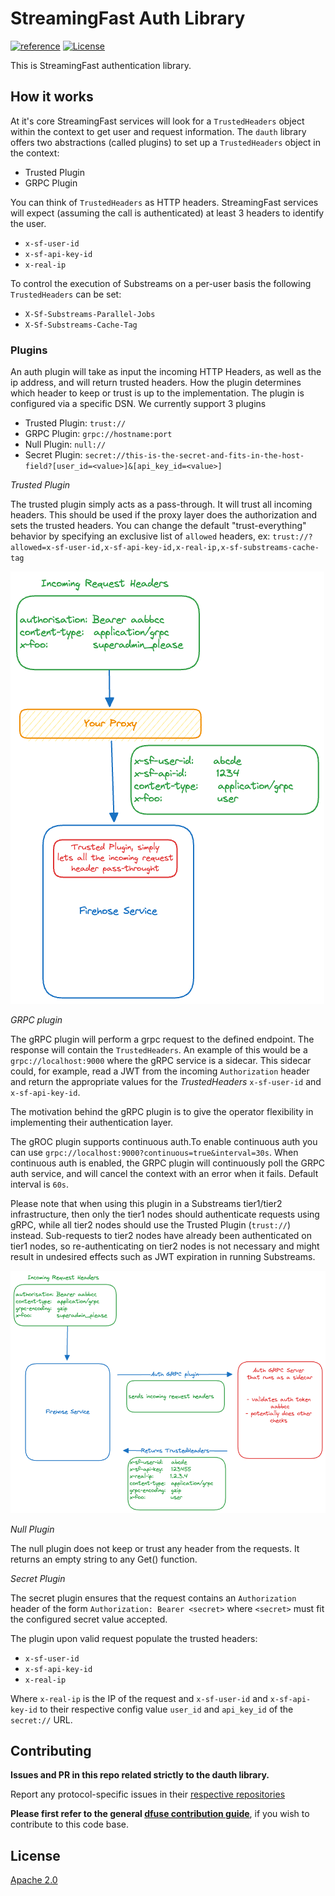 # StreamingFast Auth Library

[![reference](https://img.shields.io/badge/godoc-reference-5272B4.svg?style=flat-square)](https://pkg.go.dev/github.com/streamingfast/dauth)
[![License](https://img.shields.io/badge/License-Apache%202.0-blue.svg)](https://opensource.org/licenses/Apache-2.0)


This is StreamingFast authentication library.

## How it works

At it's core StreamingFast services will look for a `TrustedHeaders` object within
the context to get user and request information. The `dauth` library offers two abstractions (called plugins) to set up a `TrustedHeaders` object in the context:

- Trusted Plugin
- GRPC Plugin


You can think of `TrustedHeaders` as HTTP headers. StreamingFast services will expect (assuming the call is authenticated) at least 3 headers to identify the user.

- `x-sf-user-id`
- `x-sf-api-key-id`
- `x-real-ip`

To control the execution of Substreams on a per-user basis the following `TrustedHeaders` can be set:

- `X-Sf-Substreams-Parallel-Jobs`
- `X-Sf-Substreams-Cache-Tag`

### Plugins

An auth plugin will take as input the incoming HTTP Headers, as well as the ip address, and will return trusted headers. How the plugin determines
which header to keep or trust is up to the implementation. The plugin is configured via a specific DSN. We currently support 3 plugins

- Trusted Plugin: `trust://`
- GRPC Plugin: `grpc://hostname:port`
- Null Plugin: `null://`
- Secret Plugin: `secret://this-is-the-secret-and-fits-in-the-host-field?[user_id=<value>]&[api_key_id=<value>]`

*Trusted Plugin*

The trusted plugin simply acts as a pass-through. It will trust all incoming headers. This should be used if the proxy layer does the authorization and sets the trusted headers.
You can change the default "trust-everything" behavior by specifying an exclusive list of `allowed` headers, ex: `trust://?allowed=x-sf-user-id,x-sf-api-key-id,x-real-ip,x-sf-substreams-cache-tag`

![Trusted Plugin](./docs/trusted_plugin.png)

*GRPC plugin*

The gRPC plugin will perform a grpc request to the defined endpoint. The response will contain the `TrustedHeaders`. An example of this would be a `grpc://localhost:9000` where
the gRPC service is a sidecar. This sidecar could, for example, read a JWT from the incoming `Authorization` header and return the appropriate values for the *TrustedHeaders* `x-sf-user-id` and `x-sf-api-key-id`.

The motivation behind the gRPC plugin is to give the operator flexibility in implementing their authentication layer.

The gROC plugin supports continuous auth.To enable continuous auth you can use `grpc://localhost:9000?continuous=true&interval=30s`. When continuous auth is enabled, the GRPC plugin will continuously poll the GRPC auth service, and will cancel the context with an error when it fails. Default interval is `60s`.

Please note that when using this plugin in a Substreams tier1/tier2 infrastructure, then only the tier1 nodes should authenticate requests using gRPC, while all tier2 nodes should use the Trusted Plugin (`trust://`) instead. Sub-requests to tier2 nodes have already been authenticated on tier1 nodes, so re-authenticating on tier2 nodes is not necessary and might result in undesired effects such as JWT expiration in running Substreams.

![GRPC Plugin](./docs/grpc_plugin.png)

*Null Plugin*

The null plugin does not keep or trust any header from the requests. It returns an empty string to any Get() function.

*Secret Plugin*

The secret plugin ensures that the request contains an `Authorization` header of the form `Authorization: Bearer <secret>` where `<secret>` must fit the configured secret value accepted.

The plugin upon valid request populate the trusted headers:

- `x-sf-user-id`
- `x-sf-api-key-id`
- `x-real-ip`

Where `x-real-ip` is the IP of the request and `x-sf-user-id` and `x-sf-api-key-id` to their respective config value `user_id` and `api_key_id` of the `secret://` URL.

## Contributing

**Issues and PR in this repo related strictly to the dauth library.**

Report any protocol-specific issues in their
[respective repositories](https://github.com/streamingfast/streamingfast#protocols)

**Please first refer to the general
[dfuse contribution guide](https://github.com/streamingfast/streamingfast/blob/master/CONTRIBUTING.md)**,
if you wish to contribute to this code base.

## License

[Apache 2.0](LICENSE)
